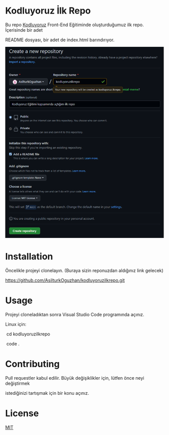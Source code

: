 

# Kodluyoruz İlk Repo

Bu repo [Kodluyoruz](https://www.kodluyoruz.org/) Front-End Eğitiminde oluşturduğumuz ilk repo. İçerisinde bir adet 

README dosyası, bir adet de index.html barındırıyor.

![](https://github.com/AsilturkOguzhan/kodluyoruzilkrepo/blob/85c81aa4b9ab2c3c312884beca198ecc43280adb/img.png)







# Installation

Öncelikle projeyi clonelayın. (Buraya sizin reponuzdan aldığınız link gelecek)



 https://github.com/AsilturkOguzhan/kodluyoruzilkrepo.git



# Usage

Projeyi cloneladıktan sonra Visual Studio Code programında açınız.

Linux için:

​	cd kodluyoruzilkrepo

​	code  .



# Contributing

Pull requestler kabul edilir. Büyük değişiklikler için, lütfen önce neyi değiştirmek 

istediğinizi tartışmak için bir konu açınız.



# License

[MIT](https://github.com/AsilturkOguzhan/kodluyoruzilkrepo/blob/main/LICENSE)



